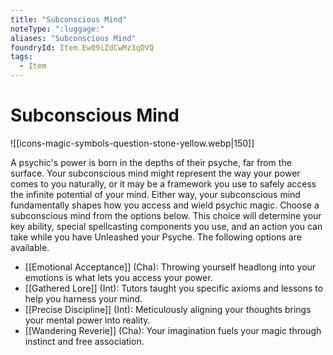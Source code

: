 ```yaml
---
title: "Subconscious Mind"
noteType: ":luggage:"
aliases: "Subconscious Mind"
foundryId: Item.Ew09iZdCwMz3qDVQ
tags:
  - Item
---
```


# Subconscious Mind
![[icons-magic-symbols-question-stone-yellow.webp|150]]

A psychic's power is born in the depths of their psyche, far from the surface. Your subconscious mind might represent the way your power comes to you naturally, or it may be a framework you use to safely access the infinite potential of your mind. Either way, your subconscious mind fundamentally shapes how you access and wield psychic magic. Choose a subconscious mind from the options below. This choice will determine your key ability, special spellcasting components you use, and an action you can take while you have Unleashed your Psyche. The following options are available.

*   [[Emotional Acceptance]] (Cha): Throwing yourself headlong into your emotions is what lets you access your power.
*   [[Gathered Lore]] (Int): Tutors taught you specific axioms and lessons to help you harness your mind.
*   [[Precise Discipline]] (Int): Meticulously aligning your thoughts brings your mental power into reality.
*   [[Wandering Reverie]] (Cha): Your imagination fuels your magic through instinct and free association.
